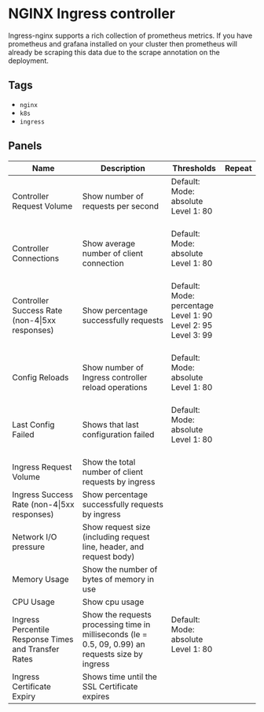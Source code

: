 # NGINX Ingress controller

Ingress-nginx supports a rich collection of prometheus metrics. If you have prometheus and grafana installed on your
cluster then prometheus will already be scraping this data due to the scrape annotation on the deployment.

## Tags

* `nginx`
* `k8s`
* `ingress`

## Panels

<!-- markdownlint-disable line-length -->
| Name | Description | Thresholds | Repeat |
| ---- | ----------- | ---------- | ------ |
| Controller Request Volume | Show number of requests per second | Default:<br/>Mode: absolute<br/>Level 1: 80<br/><br/> |  |
| Controller Connections | Show average number of client connection | Default:<br/>Mode: absolute<br/>Level 1: 80<br/><br/> |  |
| Controller Success Rate (non-4&#124;5xx responses) | Show percentage successfully requests | Default:<br/>Mode: percentage<br/>Level 1: 90<br/>Level 2: 95<br/>Level 3: 99<br/><br/> |  |
| Config Reloads | Show number of Ingress controller reload operations | Default:<br/>Mode: absolute<br/>Level 1: 80<br/><br/> |  |
| Last Config Failed | Shows that last configuration failed | Default:<br/>Mode: absolute<br/>Level 1: 80<br/><br/> |  |
| Ingress Request Volume | Show the total number of client requests by ingress |  |  |
| Ingress Success Rate (non-4&#124;5xx responses) | Show percentage successfully requests by ingress |  |  |
| Network I/O pressure | Show request size (including request line, header, and request body) |  |  |
| Memory Usage | Show the number of bytes of memory in use  |  |  |
| CPU Usage | Show cpu usage  |  |  |
| Ingress Percentile Response Times and Transfer Rates | Show the requests processing time in milliseconds (le = 0.5, 09, 0.99) an requests size by ingress | Default:<br/>Mode: absolute<br/>Level 1: 80<br/><br/> |  |
| Ingress Certificate Expiry | Shows time until the SSL Certificate expires |  |  |
<!-- markdownlint-enable line-length -->
